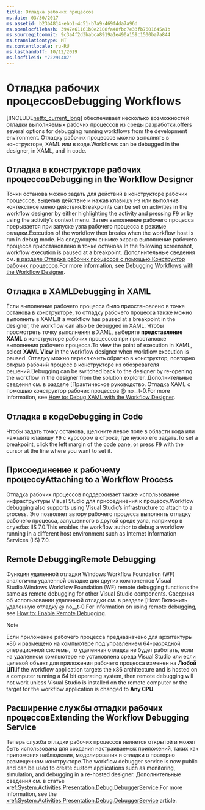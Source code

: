 ```yaml
---
title: Отладка рабочих процессов
ms.date: 03/30/2017
ms.assetid: b23b4814-ebb1-4c51-b7a9-469f4da7a96d
ms.openlocfilehash: 3947e61161b0e2108fa48fbc7e33fb7601645a1b
ms.sourcegitcommit: 9c3a4f2d3babca8919a1e490a159c1500ba7a844
ms.translationtype: MT
ms.contentlocale: ru-RU
ms.lasthandoff: 10/12/2019
ms.locfileid: "72291487"
---
```

# <a name="debugging-workflows"></a><span data-ttu-id="d0497-102">Отладка рабочих процессов</span><span class="sxs-lookup"><span data-stu-id="d0497-102">Debugging Workflows</span></span>

[!INCLUDE[netfx_current_long](../../../includes/netfx-current-long-md.md)] <span data-ttu-id="d0497-103">обеспечивает несколько возможностей отладки выполняемых рабочих процессов из среды разработки.</span><span class="sxs-lookup"><span data-stu-id="d0497-103">offers several options for debugging running workflows from the development environment.</span></span> <span data-ttu-id="d0497-104">Отладку рабочих процессов можно выполнять в конструкторе, XAML или в коде.</span><span class="sxs-lookup"><span data-stu-id="d0497-104">Workflows can be debugged in the designer, in XAML, and in code.</span></span>

## <a name="debugging-in-the-workflow-designer"></a><span data-ttu-id="d0497-105">Отладка в конструкторе рабочих процессов</span><span class="sxs-lookup"><span data-stu-id="d0497-105">Debugging in the Workflow Designer</span></span>

<span data-ttu-id="d0497-106">Точки останова можно задать для действий в конструкторе рабочих процессов, выделив действие и нажав клавишу <kbd>F9</kbd> или выполнив контекстное меню действия.</span><span class="sxs-lookup"><span data-stu-id="d0497-106">Breakpoints can be set on activities in the workflow designer by either highlighting the activity and pressing <kbd>F9</kbd> or by using the activity’s context menu.</span></span> <span data-ttu-id="d0497-107">Затем выполнение рабочего процесса прерывается при запуске узла рабочего процесса в режиме отладки.</span><span class="sxs-lookup"><span data-stu-id="d0497-107">Execution of the workflow then breaks when the workflow host is run in debug mode.</span></span> <span data-ttu-id="d0497-108">На следующем снимке экрана выполнение рабочего процесса приостановлено в точке останова.</span><span class="sxs-lookup"><span data-stu-id="d0497-108">In the following screenshot, workflow execution is paused at a breakpoint.</span></span> <span data-ttu-id="d0497-109">Дополнительные сведения см. [в разделе Отладка рабочих процессов с помощью Конструктор рабочих процессов](/visualstudio/workflow-designer/debugging-workflows-with-the-workflow-designer).</span><span class="sxs-lookup"><span data-stu-id="d0497-109">For more information, see [Debugging Workflows with the Workflow Designer](/visualstudio/workflow-designer/debugging-workflows-with-the-workflow-designer).</span></span>

## <a name="debugging-in-xaml"></a><span data-ttu-id="d0497-110">Отладка в XAML</span><span class="sxs-lookup"><span data-stu-id="d0497-110">Debugging in XAML</span></span>

<span data-ttu-id="d0497-111">Если выполнение рабочего процесса было приостановлено в точке останова в конструкторе, то отладку рабочего процесса также можно выполнить в XAML.</span><span class="sxs-lookup"><span data-stu-id="d0497-111">If a workflow has paused at a breakpoint in the designer, the workflow can also be debugged in XAML.</span></span> <span data-ttu-id="d0497-112">Чтобы просмотреть точку выполнения в XAML, выберите **представление XAML** в конструкторе рабочих процессов при приостановке выполнения рабочего процесса.</span><span class="sxs-lookup"><span data-stu-id="d0497-112">To view the point of execution in XAML, select **XAML View** in the workflow designer when workflow execution is paused.</span></span> <span data-ttu-id="d0497-113">Отладку можно переключить обратно в конструктор, повторно открыв рабочий процесс в конструкторе из обозревателя решений.</span><span class="sxs-lookup"><span data-stu-id="d0497-113">Debugging can be switched back to the designer by re-opening the workflow in the designer from the solution explorer.</span></span> <span data-ttu-id="d0497-114">Дополнительные сведения см. в разделе [Практическое руководство. Отладка XAML с помощью конструктор рабочих процессов @ no__t-0.</span><span class="sxs-lookup"><span data-stu-id="d0497-114">For more information, see [How to: Debug XAML with the Workflow Designer](/visualstudio/workflow-designer/how-to-debug-xaml-with-the-workflow-designer).</span></span>

## <a name="debugging-in-code"></a><span data-ttu-id="d0497-115">Отладка в коде</span><span class="sxs-lookup"><span data-stu-id="d0497-115">Debugging in Code</span></span>

<span data-ttu-id="d0497-116">Чтобы задать точку останова, щелкните левое поле в области кода или нажмите клавишу <kbd>F9</kbd> с курсором в строке, где нужно его задать.</span><span class="sxs-lookup"><span data-stu-id="d0497-116">To set a breakpoint, click the left margin of the code pane, or press <kbd>F9</kbd> with the cursor at the line where you want to set it.</span></span>

## <a name="attaching-to-a-workflow-process"></a><span data-ttu-id="d0497-117">Присоединение к рабочему процессу</span><span class="sxs-lookup"><span data-stu-id="d0497-117">Attaching to a Workflow Process</span></span>

<span data-ttu-id="d0497-118">Отладка рабочих процессов поддерживает также использование инфраструктуры Visual Studio для присоединения к процессу.</span><span class="sxs-lookup"><span data-stu-id="d0497-118">Workflow debugging also supports using Visual Studio’s infrastructure to attach to a process.</span></span> <span data-ttu-id="d0497-119">Это позволяет автору рабочего процесса выполнять отладку рабочего процесса, запущенного в другой среде узла, например в службах IIS 7.0.</span><span class="sxs-lookup"><span data-stu-id="d0497-119">This enables the workflow author to debug a workflow running in a different host environment such as Internet Information Services (IIS) 7.0.</span></span>

## <a name="remote-debugging"></a><span data-ttu-id="d0497-120">Remote Debugging</span><span class="sxs-lookup"><span data-stu-id="d0497-120">Remote Debugging</span></span>

<span data-ttu-id="d0497-121">Функция удаленной отладки Windows Workflow Foundation (WF) аналогична удаленной отладке для других компонентов Visual Studio.</span><span class="sxs-lookup"><span data-stu-id="d0497-121">Windows Workflow Foundation (WF) remote debugging functions the same as remote debugging for other Visual Studio components.</span></span> <span data-ttu-id="d0497-122">Сведения об использовании удаленной отладки см. в разделе [How: Включить удаленную отладку @ no__t-0.</span><span class="sxs-lookup"><span data-stu-id="d0497-122">For information on using remote debugging, see [How to: Enable Remote Debugging](https://go.microsoft.com/fwlink/?LinkId=196257).</span></span>

> [!NOTE]
> <span data-ttu-id="d0497-123">Если приложение рабочего процесса предназначено для архитектуры x86 и размещено на компьютере под управлением 64-разрядной операционной системы, то удаленная отладка не будет работать, если на удаленном компьютере не установлена среда Visual Studio или если целевой объект для приложения рабочего процесса изменен на **Любой ЦП**.</span><span class="sxs-lookup"><span data-stu-id="d0497-123">If the workflow application targets the x86 architecture and is hosted on a computer running a 64 bit operating system, then remote debugging will not work unless Visual Studio is installed on the remote computer or the target for the workflow application is changed to **Any CPU**.</span></span>

## <a name="extending-the-workflow-debugging-service"></a><span data-ttu-id="d0497-124">Расширение службы отладки рабочих процессов</span><span class="sxs-lookup"><span data-stu-id="d0497-124">Extending the Workflow Debugging Service</span></span>

<span data-ttu-id="d0497-125">Теперь служба отладки рабочих процессов является открытой и может быть использована для создания настраиваемых приложений, таких как приложения наблюдения, моделирования и отладки в повторно размещенном конструкторе.</span><span class="sxs-lookup"><span data-stu-id="d0497-125">The workflow debugger service is now public and can be used to create custom applications such as monitoring, simulation, and debugging in a re-hosted designer.</span></span> <span data-ttu-id="d0497-126">Дополнительные сведения см. в статье <xref:System.Activities.Presentation.Debug.DebuggerService>.</span><span class="sxs-lookup"><span data-stu-id="d0497-126">For more information, see the <xref:System.Activities.Presentation.Debug.DebuggerService> article.</span></span>
